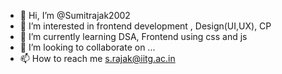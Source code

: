 - 👋 Hi, I’m @Sumitrajak2002
- 👀 I’m interested in frontend development , Design(UI,UX), CP
- 🌱 I’m currently learning DSA, Frontend using css and js
- 💞️ I’m looking to collaborate on ...
- 📫 How to reach me s.rajak@iitg.ac.in

<!---
Sumitrajak2002/Sumitrajak2002 is a ✨ special ✨ repository because its `README.md` (this file) appears on your GitHub profile.
You can click the Preview link to take a look at your changes.
--->
